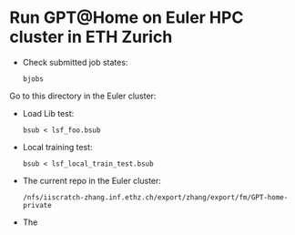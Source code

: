 # Run GPT@Home on Euler HPC cluster in ETH Zurich


- Check submitted job states:

      bjobs

Go to this directory in the Euler cluster:

- Load Lib test:

      bsub < lsf_foo.bsub

- Local training test:

      bsub < lsf_local_train_test.bsub


- The current repo in the Euler cluster:

      /nfs/iiscratch-zhang.inf.ethz.ch/export/zhang/export/fm/GPT-home-private 



- The 